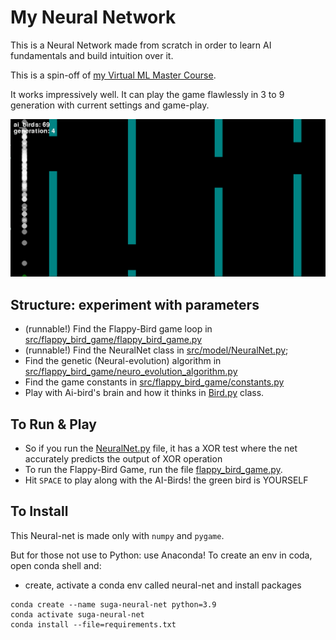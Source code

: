 # My Neural Network

This is a Neural Network made from scratch in order to learn AI fundamentals and build intuition over it.

This is a spin-off of [my Virtual ML Master Course](https://github.com/sugaith/ml-master-course-ai-university).

It works impressively well.
It can play the game flawlessly in 3 to 9 generation with current settings and game-play.

![suga-flappy-nn-birds.gif](suga-flappy-nn-birds.gif)

## Structure: experiment with parameters

- (runnable!) Find the Flappy-Bird game loop in [src/flappy_bird_game/flappy_bird_game.py](./src/flappy_bird_game/flappy_bird_game.py)
- (runnable!) Find the NeuralNet class in [src/model/NeuralNet.py](./src/model/NeuralNet.py);
- Find the genetic (Neural-evolution) algorithm in [src/flappy_bird_game/neuro_evolution_algorithm.py](./src/flappy_bird_game/neuro_evolution_algorithm.py)
- Find the game constants in [src/flappy_bird_game/constants.py](./src/flappy_bird_game/constants.py)
- Play with Ai-bird's brain and how it thinks in [Bird.py](./src/flappy_bird_game/Bird.py) class.

## To Run & Play

- So if you run the [NeuralNet.py](./src/model/NeuralNet.py) file, it has a XOR test where the net accurately predicts the output of XOR operation
- To run the Flappy-Bird Game, run the file [flappy_bird_game.py](./src/flappy_bird_game/flappy_bird_game.py).
- Hit `SPACE` to play along with the AI-Birds! the green bird is YOURSELF

## To Install

This Neural-net is made only with `numpy` and `pygame`.

But for those not use to Python: use Anaconda! To create an env in coda, open conda shell and:

- create, activate a conda env called neural-net and install packages

```shell
conda create --name suga-neural-net python=3.9
conda activate suga-neural-net
conda install --file=requirements.txt
```



